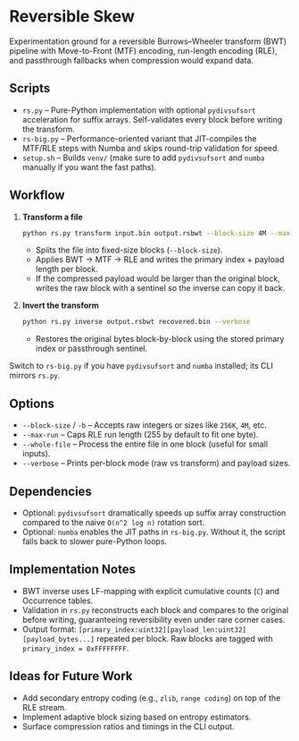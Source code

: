 # Reversible Skew
Experimentation ground for a reversible Burrows–Wheeler transform (BWT) pipeline with Move-to-Front (MTF) encoding, run-length encoding (RLE), and passthrough fallbacks when compression would expand data.

## Scripts

- `rs.py` – Pure-Python implementation with optional `pydivsufsort` acceleration for suffix arrays. Self-validates every block before writing the transform.
- `rs-big.py` – Performance-oriented variant that JIT-compiles the MTF/RLE steps with Numba and skips round-trip validation for speed.
- `setup.sh` – Builds `venv/` (make sure to add `pydivsufsort` and `numba` manually if you want the fast paths).

## Workflow

1. **Transform a file**
   ```bash
   python rs.py transform input.bin output.rsbwt --block-size 4M --max-run 255 --verbose
   ```
   - Splits the file into fixed-size blocks (`--block-size`).
   - Applies BWT → MTF → RLE and writes the primary index + payload length per block.
   - If the compressed payload would be larger than the original block, writes the raw block with a sentinel so the inverse can copy it back.

2. **Invert the transform**
   ```bash
   python rs.py inverse output.rsbwt recovered.bin --verbose
   ```
   - Restores the original bytes block-by-block using the stored primary index or passthrough sentinel.

Switch to `rs-big.py` if you have `pydivsufsort` and `numba` installed; its CLI mirrors `rs.py`.

## Options

- `--block-size` / `-b` – Accepts raw integers or sizes like `256K`, `4M`, etc.
- `--max-run` – Caps RLE run length (255 by default to fit one byte).
- `--whole-file` – Process the entire file in one block (useful for small inputs).
- `--verbose` – Prints per-block mode (raw vs transform) and payload sizes.

## Dependencies

- Optional: `pydivsufsort` dramatically speeds up suffix array construction compared to the naive `O(n^2 log n)` rotation sort.
- Optional: `numba` enables the JIT paths in `rs-big.py`. Without it, the script falls back to slower pure-Python loops.

## Implementation Notes

- BWT inverse uses LF-mapping with explicit cumulative counts (`C`) and Occurrence tables.
- Validation in `rs.py` reconstructs each block and compares to the original before writing, guaranteeing reversibility even under rare corner cases.
- Output format: `[primary_index:uint32][payload_len:uint32][payload_bytes...]` repeated per block. Raw blocks are tagged with `primary_index = 0xFFFFFFFF`.

## Ideas for Future Work

- Add secondary entropy coding (e.g., `zlib`, `range coding`) on top of the RLE stream.
- Implement adaptive block sizing based on entropy estimators.
- Surface compression ratios and timings in the CLI output.
